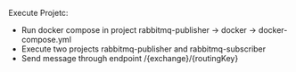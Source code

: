 Execute Projetc:

- Run docker compose in project rabbitmq-publisher -> docker -> docker-compose.yml
- Execute two projects rabbitmq-publisher and rabbitmq-subscriber
- Send message through endpoint /{exchange}/{routingKey}
